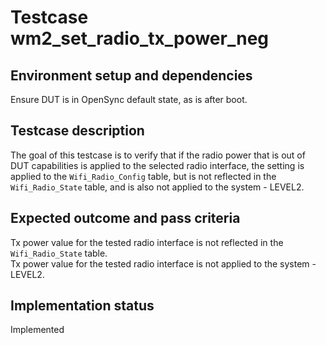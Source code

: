 # Testcase wm2_set_radio_tx_power_neg

## Environment setup and dependencies

Ensure DUT is in OpenSync default state, as is after boot.

## Testcase description

The goal of this testcase is to verify that if the radio power that is out of
DUT capabilities is applied to the selected radio interface, the setting is
applied to the `Wifi_Radio_Config` table, but is not reflected in the
`Wifi_Radio_State` table, and is also not applied to the system - LEVEL2.

## Expected outcome and pass criteria

Tx power value for the tested radio interface is not reflected in the
`Wifi_Radio_State` table.\
Tx power value for the tested radio interface is not applied to the system -
LEVEL2.

## Implementation status

Implemented
